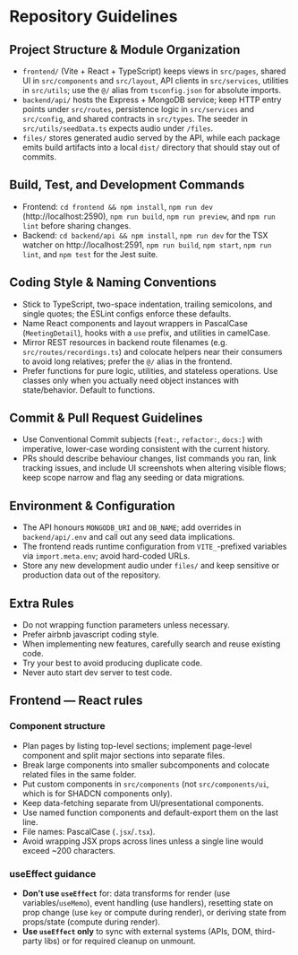 # Repository Guidelines

## Project Structure & Module Organization
- `frontend/` (Vite + React + TypeScript) keeps views in `src/pages`, shared UI in `src/components` and `src/layout`, API clients in `src/services`, utilities in `src/utils`; use the `@/` alias from `tsconfig.json` for absolute imports.
- `backend/api/` hosts the Express + MongoDB service; keep HTTP entry points under `src/routes`, persistence logic in `src/services` and `src/config`, and shared contracts in `src/types`. The seeder in `src/utils/seedData.ts` expects audio under `/files`.
- `files/` stores generated audio served by the API, while each package emits build artifacts into a local `dist/` directory that should stay out of commits.

## Build, Test, and Development Commands
- Frontend: `cd frontend && npm install`, `npm run dev` (http://localhost:2590), `npm run build`, `npm run preview`, and `npm run lint` before sharing changes.
- Backend: `cd backend/api && npm install`, `npm run dev` for the TSX watcher on http://localhost:2591, `npm run build`, `npm start`, `npm run lint`, and `npm test` for the Jest suite.

## Coding Style & Naming Conventions
- Stick to TypeScript, two-space indentation, trailing semicolons, and single quotes; the ESLint configs enforce these defaults.
- Name React components and layout wrappers in PascalCase (`MeetingDetail`), hooks with a `use` prefix, and utilities in camelCase.
- Mirror REST resources in backend route filenames (e.g. `src/routes/recordings.ts`) and colocate helpers near their consumers to avoid long relatives; prefer the `@/` alias in the frontend.
- Prefer functions for pure logic, utilities, and stateless operations. Use classes only when you actually need object instances with state/behavior. Default to functions.

## Commit & Pull Request Guidelines
- Use Conventional Commit subjects (`feat:`, `refactor:`, `docs:`) with imperative, lower-case wording consistent with the current history.
- PRs should describe behaviour changes, list commands you ran, link tracking issues, and include UI screenshots when altering visible flows; keep scope narrow and flag any seeding or data migrations.

## Environment & Configuration
- The API honours `MONGODB_URI` and `DB_NAME`; add overrides in `backend/api/.env` and call out any seed data implications.
- The frontend reads runtime configuration from `VITE_`-prefixed variables via `import.meta.env`; avoid hard-coded URLs.
- Store any new development audio under `files/` and keep sensitive or production data out of the repository.

## Extra Rules

- Do not wrapping function parameters unless necessary.
- Prefer airbnb javascript coding style.
- When implementing new features, carefully search and reuse existing code.
- Try your best to avoid producing duplicate code.
- Never auto start dev server to test code.

## Frontend — React rules

### Component structure
- Plan pages by listing top-level sections; implement page-level component and split major sections into separate files.
- Break large components into smaller subcomponents and colocate related files in the same folder.
- Put custom components in `src/components` (not `src/components/ui`, which is for SHADCN components only).
- Keep data-fetching separate from UI/presentational components.
- Use named function components and default-export them on the last line.
- File names: PascalCase (`.jsx`/`.tsx`).
- Avoid wrapping JSX props across lines unless a single line would exceed ~200 characters.

### useEffect guidance
- **Don't use `useEffect`** for: data transforms for render (use variables/`useMemo`), event handling (use handlers), resetting state on prop change (use `key` or compute during render), or deriving state from props/state (compute during render).
- **Use `useEffect` only** to sync with external systems (APIs, DOM, third-party libs) or for required cleanup on unmount.
